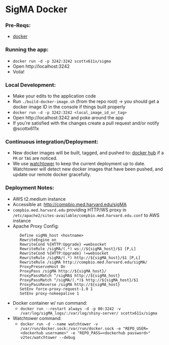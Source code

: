 # SigMA Docker

### Pre-Reqs: 
- [docker](https://docs.docker.com/engine/installation/)

### Running the app:
- `docker run -d -p 3242:3242 scottx611x/sigma`
- Open http://localhost:3242
- Voila!

### Local Development:
- Make your edits to the application code
- Run `./build-docker-image.sh` (from the repo root) -> you should get a docker image ID in the console if things built properly
- `docker run -d -p 3242:3242 <local_image_id_or_tag>`
- Open http://localhost:3242 and poke around the app
- If you're satisfied with the changes create a pull request and/or notify @scottx611x

### Continuous integration/Deployment:
- New docker images will be built, tagged, and pushed to: [docker hub](https://hub.docker.com/r/scottx611x/sigma/) if a `PR` or `TAG` are noticed.
- We use [watchtower](https://github.com/v2tec/watchtower) to keep the current deployment up to date. Watchtower will detect new docker images that have been pushed, and update our remote docker gracefully.


### Deployment Notes:
- AWS t2.medium instance
- Accessible at: http://compbio.med.harvard.edu/sigMA
- `compbio.med.harvard.edu` providing HTTP/WS proxy in `/etc/apache2/sites-available/compbio.med.harvard.edu.conf` to AWS instance
- Apache Proxy Config:
  ```
     Define sigMA_host <hostname>
     RewriteEngine on
     RewriteCond %{HTTP:Upgrade} =websocket
     RewriteRule /sigMA/(.*) ws://${sigMA_host}/$1 [P,L]
     RewriteCond %{HTTP:Upgrade} !=websocket
     RewriteRule /sigMA/(.*) http://${sigMA_host}/$1 [P,L]
     RewriteRule /sigMA http://compbio.med.harvard.edu/sigMA/
     ProxyPreserveHost On
     ProxyPass /sigMA http://${sigMA_host}/
     ProxyPassMatch ^/sigMA$ http://${sigMA_host}
     ProxyPassMatch ^/sigMA/(.*)$ http://${sigMA_host}/$1
     ProxyPassReverse /sigMA http://${sigMA_host}
     SetEnv force-proxy-request-1.0 1
     SetEnv proxy-nokeepalive 1
  ```  
- Docker container w/ run command: 
    + `docker run --restart always -d -p 80:3242 -v /var/log/sigMA_logs/:/var/log/shiny-server/ scottx611x/sigma`
- Watchtower command:
    + `docker run -d --name watchtower -v /var/run/docker.sock:/var/run/docker.sock -e "REPO_USER=<dockerhub username>" -e "REPO_PASS=<dockerhub password>" v2tec/watchtower --debug`
